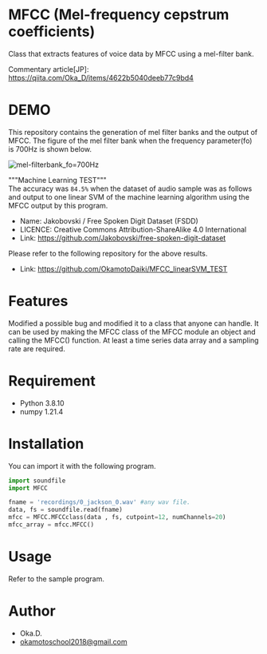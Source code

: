 # MFCC (Mel-frequency cepstrum coefficients)
 
Class that extracts features of voice data by MFCC using a mel-filter bank.

Commentary article[JP]: https://qiita.com/Oka_D/items/4622b5040deeb77c9bd4
 
# DEMO
 
This repository contains the generation of mel filter banks and the output of MFCC. The figure of the mel filter bank when the frequency parameter(fo) is 700Hz is shown below.<br>

![mel-filterbank_fo=700Hz](https://user-images.githubusercontent.com/49944765/173179132-a357ea67-5c45-47e4-84e9-ea1489ff2d5b.png)

"""Machine Learning TEST"""<br>
The accuracy was `84.5%` when the dataset of audio sample was as follows and output to one linear SVM of the machine learning algorithm using the MFCC output by this program.

* Name:  Jakobovski / Free Spoken Digit Dataset (FSDD)
* LICENCE: Creative Commons Attribution-ShareAlike 4.0 International
* Link: https://github.com/Jakobovski/free-spoken-digit-dataset

Please refer to the following repository for the above results.
* Link: https://github.com/OkamotoDaiki/MFCC_linearSVM_TEST

# Features
 
Modified a possible bug and modified it to a class that anyone can handle.
It can be used by making the MFCC class of the MFCC module an object and calling the MFCC() function. At least a time series data array and a sampling rate are required.

 
# Requirement

* Python 3.8.10
* numpy 1.21.4
 
# Installation
 
You can import it with the following program.
 
```python
import soundfile
import MFCC

fname = 'recordings/0_jackson_0.wav' #any wav file.
data, fs = soundfile.read(fname)
mfcc = MFCC.MFCCclass(data , fs, cutpoint=12, numChannels=20)
mfcc_array = mfcc.MFCC()
```
 
# Usage
 
Refer to the sample program.

# Author
* Oka.D.
* okamotoschool2018@gmail.com
